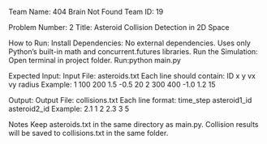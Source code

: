Team Name: 404 Brain Not Found
Team ID: 19

Problem Number: 2
Title: Asteroid Collision Detection in 2D Space

How to Run:
    Install Dependencies:
        No external dependencies. Uses only Python’s built-in math and concurrent.futures libraries.
    Run the Simulation:
        Open terminal in project folder.
        Run:python main.py

Expected Input:
    Input File: asteroids.txt
    Each line should contain:
    ID x y vx vy radius
    Example:
        1 100 200 1.5 -0.5 20
        2 300 400 -1.0 1.2 15

Output:
    Output File: collisions.txt
    Each line format:
    time_step asteroid1_id asteroid2_id
    Example:
        2.1 1 2
        2.3 3 5

Notes
    Keep asteroids.txt in the same directory as main.py.
    Collision results will be saved to collisions.txt in the same folder.
